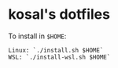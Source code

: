 # kosal's dotfiles

To install in `$HOME`:

    Linux: `./install.sh $HOME`
    WSL: `./install-wsl.sh $HOME`
